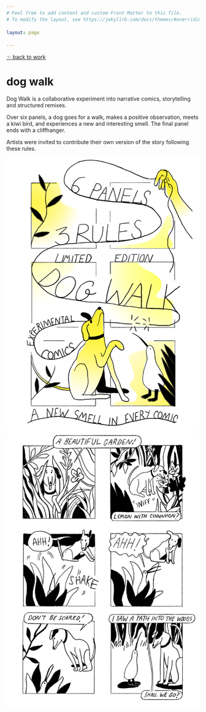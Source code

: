 ```yaml
---
# Feel free to add content and custom Front Matter to this file.
# To modify the layout, see https://jekyllrb.com/docs/themes/#overriding-theme-defaults

layout: page

---
```

[☜ back to work](work)  
# dog walk

Dog Walk is a collaborative experiment into narrative comics, storytelling and structured remixes.

Over six panels, a dog goes for a walk, makes a positive observation, meets a kiwi bird, and experiences a new and interesting smell. The final panel ends with a cliffhanger.

Artists were invited to contribute their own version of the story following these rules.


![](images/dogwalk_cover.png)  
![](images/dogwalk_comic.png)
